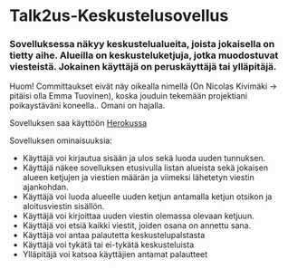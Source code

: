 # Talk2us-Keskustelusovellus

### Sovelluksessa näkyy keskustelualueita, joista jokaisella on tietty aihe. Alueilla on keskusteluketjuja, jotka muodostuvat viesteistä. Jokainen käyttäjä on peruskäyttäjä tai ylläpitäjä.

Huom! Committaukset eivät näy oikealla nimellä (On Nicolas Kivimäki -> pitäisi olla Emma Tuovinen), koska jouduin tekemään projektiani poikaystäväni koneella.. Omani on hajalla.

Sovelluksen saa käyttöön [Herokussa](https://tsoha-talk2us.herokuapp.com/)

Sovelluksen ominaisuuksia:
    
* Käyttäjä voi kirjautua sisään ja ulos sekä luoda uuden tunnuksen.
* Käyttäjä näkee sovelluksen etusivulla listan alueista sekä jokaisen alueen ketjujen ja viestien määrän ja viimeksi lähetetyn viestin ajankohdan.
* Käyttäjä voi luoda alueelle uuden ketjun antamalla ketjun otsikon ja aloitusviestin sisällön.
* Käyttäjä voi kirjoittaa uuden viestin olemassa olevaan ketjuun.
* Käyttäjä voi etsiä kaikki viestit, joiden osana on annettu sana.
* Käyttäjä voi antaa palautetta keskustelupalstasta
* Käyttäjä voi tykätä tai ei-tykätä keskusteluista
* Ylläpitäjä voi katsoa käyttäjien antamat palautteet

